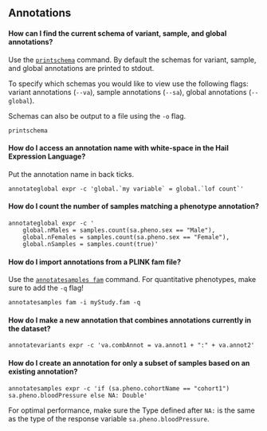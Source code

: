 ## <a class="jumptarget" name="annotations"></a> Annotations

#### How can I find the current schema of variant, sample, and global annotations?

Use the [`printschema`](commands.html#printschema) command. By default the schemas for variant, sample, and global annotations are printed to stdout.

To specify which schemas you would like to view use the following flags: variant annotations (`--va`), sample annotations (`--sa`), global annotations (`--global`).

Schemas can also be output to a file using the `-o` flag.

```
printschema
```

#### How do I access an annotation name with white-space in the Hail Expression Language?

Put the annotation name in back ticks.

```
annotateglobal expr -c 'global.`my variable` = global.`lof count`'
```

#### How do I count the number of samples matching a phenotype annotation?

```
annotateglobal expr -c '
    global.nMales = samples.count(sa.pheno.sex == "Male"),
    global.nFemales = samples.count(sa.pheno.sex == "Female"),
    global.nSamples = samples.count(true)'
```


#### How do I import annotations from a PLINK fam file?

Use the [`annotatesamples fam`](commands.html#annotatesamples_fam) command. For quantitative phenotypes, make sure to add the `-q` flag!

```
annotatesamples fam -i myStudy.fam -q
```


#### How do I make a new annotation that combines annotations currently in the dataset?

```
annotatevariants expr -c 'va.combAnnot = va.annot1 + ":" + va.annot2'
```


#### How do I create an annotation for only a subset of samples based on an existing annotation?

```
annotatesamples expr -c 'if (sa.pheno.cohortName == "cohort1") sa.pheno.bloodPressure else NA: Double'
```

For optimal performance, make sure the Type defined after `NA:` is the same as the type of the response variable `sa.pheno.bloodPressure`.